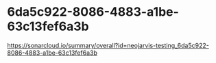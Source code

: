 # 6da5c922-8086-4883-a1be-63c13fef6a3b
https://sonarcloud.io/summary/overall?id=neojarvis-testing_6da5c922-8086-4883-a1be-63c13fef6a3b
